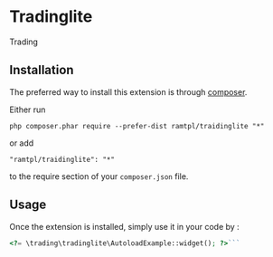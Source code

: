 Tradinglite
===========
Trading

Installation
------------

The preferred way to install this extension is through [composer](http://getcomposer.org/download/).

Either run

```
php composer.phar require --prefer-dist ramtpl/traidinglite "*"
```

or add

```
"ramtpl/traidinglite": "*"
```

to the require section of your `composer.json` file.


Usage
-----

Once the extension is installed, simply use it in your code by  :

```php
<?= \trading\tradinglite\AutoloadExample::widget(); ?>```